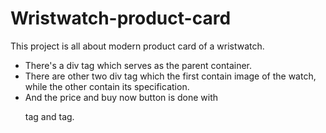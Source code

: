 # Wristwatch-product-card
This project is all about modern product card of a wristwatch.
* There's a div tag which serves as the parent container.
* There are other two div tag which the first contain image of the watch, while the other contain its specification.
* And the price and buy now button is done with <p> tag and <a> tag.
